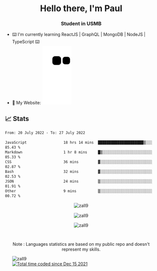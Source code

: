 <h1 align="center">Hello there, I'm Paul</h1> 
<h3 align="center">Student in USMB </h3>

- ⌨️ I'm currently learning ReactJS | GraphQL | MongoDB | NodeJS | TypeScript ⌨️
- 🔎 My Website: <a href="" ></a>
![Alt text](https://raw.githubusercontent.com/zall9/zall9/output/github-contribution-grid-snake.svg)

## 📈 Stats



<!--START_SECTION:waka-->

```text
From: 20 July 2022 - To: 27 July 2022

JavaScript                 18 hrs 14 mins  █████████████████████▒░░░   85.43 %
Markdown                   1 hr 8 mins     █▒░░░░░░░░░░░░░░░░░░░░░░░   05.33 %
CSS                        36 mins         ▓░░░░░░░░░░░░░░░░░░░░░░░░   02.87 %
Bash                       32 mins         ▓░░░░░░░░░░░░░░░░░░░░░░░░   02.53 %
JSON                       24 mins         ▒░░░░░░░░░░░░░░░░░░░░░░░░   01.91 %
Other                      9 mins          ▒░░░░░░░░░░░░░░░░░░░░░░░░   00.72 %
```

<!--END_SECTION:waka-->
<p align="center">
  <img align="center" src="https://github-readme-stats.vercel.app/api?username=zall9&show_icons=true&locale=en&theme=tokyonight " alt="zall9" />
</p>
<p  align="center"><img align="center" src="https://github-readme-streak-stats.herokuapp.com/?user=zall9&theme=tokyonight" alt="zall9" /></p>
<p  align="center"><img align="center" src="https://github-readme-stats.vercel.app/api/top-langs?username=zall9&show_icons=true&locale=en&layout=compact&theme=tokyonight" alt="zall9" /></p>
<br>
<p  align="center">Note : Languages statistics are based on my public repo and doesn't represent my skills.</p>
<p>
  <ul style="list-style-type: none;">
    <li align="left"><img src="https://komarev.com/ghpvc/?username=zall9&label=Profile%20views&color=0e75b6&style=for-the-badge" alt="zall9" /></li>
    <li align="left"> <a href="https://wakatime.com/@7e787948-bc72-4702-af7b-d57420a332e8"><img src="https://wakatime.com/badge/user/7e787948-bc72-4702-af7b-d57420a332e8.svg?style=for-the-badge" alt="Total time coded since Dec 15 2021" /></a> </li>
  </ul>
</p>

